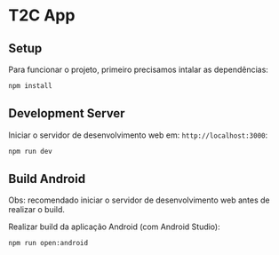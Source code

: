 # T2C App

## Setup

Para funcionar o projeto, primeiro precisamos intalar as dependências:

```bash
npm install
```

## Development Server

Iniciar o servidor de desenvolvimento web em: `http://localhost:3000`:

```bash
npm run dev
```

## Build Android

Obs: recomendado iniciar o servidor de desenvolvimento web antes de realizar o build.

Realizar build da aplicação Android (com Android Studio):

```bash
npm run open:android
```
